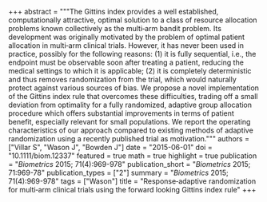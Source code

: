 +++
abstract = """The Gittins index provides a well established, computationally attractive, optimal solution to a class of resource allocation problems known collectively as the multi‐arm bandit problem. Its development was originally motivated by the problem of optimal patient allocation in multi‐arm clinical trials. However, it has never been used in practice, possibly for the following reasons: (1) it is fully sequential, i.e., the endpoint must be observable soon after treating a patient, reducing the medical settings to which it is applicable; (2) it is completely deterministic and thus removes randomization from the trial, which would naturally protect against various sources of bias. We propose a novel implementation of the Gittins index rule that overcomes these difficulties, trading off a small deviation from optimality for a fully randomized, adaptive group allocation procedure which offers substantial improvements in terms of patient benefit, especially relevant for small populations. We report the operating characteristics of our approach compared to existing methods of adaptive randomization using a recently published trial as motivation."""
authors = ["Villar S", "Wason J", "Bowden J"]
date = "2015-06-01"
doi = "10.1111/biom.12337"
featured = true
math = true
highlight = true
publication = "*Biometrics* 2015; 71(4):969-978"
publication_short = "*Biometrics* 2015; 71:969-78"
publication_types = ["2"]
summary = "*Biometrics* 2015; 71(4):969-978"
tags = ["Wason"]
title = "Response‐adaptive randomization for multi‐arm clinical trials using the forward looking Gittins index rule"
+++
